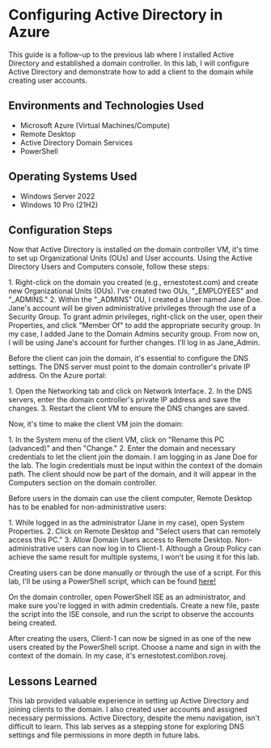 <h1>Configuring Active Directory in Azure</h1>
This guide is a follow-up to the previous lab where I installed Active Directory and established a domain controller. In this lab, I will configure Active Directory and demonstrate how to add a client to the domain while creating user accounts.

<h2>Environments and Technologies Used</h2>

- Microsoft Azure (Virtual Machines/Compute)
- Remote Desktop
- Active Directory Domain Services
- PowerShell

<h2>Operating Systems Used</h2>

- Windows Server 2022
- Windows 10 Pro (21H2)

<h2>Configuration Steps</h2>

<p>
Now that Active Directory is installed on the domain controller VM, it's time to set up Organizational Units (OUs) and User accounts. Using the Active Directory Users and Computers console, follow these steps:
</p>

<p>
1. Right-click on the domain you created (e.g., ernestotest.com) and create new Organizational Units (OUs). I've created two OUs, "_EMPLOYEES" and "_ADMINS."
2. Within the "_ADMINS" OU, I created a User named Jane Doe. Jane's account will be given administrative privileges through the use of a Security Group. To grant admin privileges, right-click on the user, open their Properties, and click "Member Of" to add the appropriate security group. In my case, I added Jane to the Domain Admins security group. From now on, I will be using Jane's account for further changes. I'll log in as Jane_Admin.
</p>

<p>
Before the client can join the domain, it's essential to configure the DNS settings. The DNS server must point to the domain controller's private IP address. On the Azure portal:
</p>

<p>
1. Open the Networking tab and click on Network Interface.
2. In the DNS servers, enter the domain controller's private IP address and save the changes.
3. Restart the client VM to ensure the DNS changes are saved.
</p>

<p>
Now, it's time to make the client VM join the domain:
</p>

<p>
1. In the System menu of the client VM, click on "Rename this PC (advanced)" and then "Change."
2. Enter the domain and necessary credentials to let the client join the domain. I am logging in as Jane Doe for the lab. The login credentials must be input within the context of the domain path. The client should now be part of the domain, and it will appear in the Computers section on the domain controller.
</p>

<p>
Before users in the domain can use the client computer, Remote Desktop has to be enabled for non-administrative users:
</p>

<p>
1. While logged in as the administrator (Jane in my case), open System Properties.
2. Click on Remote Desktop and "Select users that can remotely access this PC."
3. Allow Domain Users access to Remote Desktop. Non-administrative users can now log in to Client-1. Although a Group Policy can achieve the same result for multiple systems, I won't be using it for this lab.
</p>

<p>
Creating users can be done manually or through the use of a script. For this lab, I'll be using a PowerShell script, which can be found <a href="https://github.com/AsiaPonder001/BunchofUsers/blob/main/README.md?plain=1">here!</a>
</p>

<p>
On the domain controller, open PowerShell ISE as an administrator, and make sure you're logged in with admin credentials. Create a new file, paste the script into the ISE console, and run the script to observe the accounts being created.
</p>

<p>
After creating the users, Client-1 can now be signed in as one of the new users created by the PowerShell script. Choose a name and sign in with the context of the domain. In my case, it's ernestotest.com\bon.rovej.
</p>

<h2>Lessons Learned</h2>

This lab provided valuable experience in setting up Active Directory and joining clients to the domain. I also created user accounts and assigned necessary permissions. Active Directory, despite the menu navigation, isn't difficult to learn. This lab serves as a stepping stone for exploring DNS settings and file permissions in more depth in future labs.
